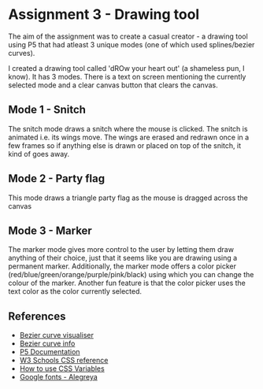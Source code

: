 # Assignment 3 - Drawing tool

The aim of the assignment was to create a casual creator - a drawing tool using P5 that had atleast 3 unique modes (one of which used splines/bezier curves).

I created a drawing tool called 'dROw your heart out' (a shameless pun, I know). It has 3 modes. There is a text on screen mentioning the currently selected mode and a clear canvas button that clears the canvas.

## Mode 1 - Snitch
The snitch mode draws a snitch where the mouse is clicked. The snitch is animated i.e. its wings move. The wings are erased and redrawn once in a few frames so if anything else is drawn or placed on top of the snitch, it kind of goes away. 

## Mode 2 - Party flag
This mode draws a triangle party flag as the mouse is dragged across the canvas

## Mode 3 - Marker
The marker mode gives more control to the user by letting them draw anything of their choice, just that it seems like you are drawing using a permanent marker. Additionally, the marker mode offers a color picker (red/blue/green/orange/purple/pink/black) using which you can change the colour of the marker. Another fun feature is that the color picker uses the text color as the color currently selected. 

## References
- [Bezier curve visualiser](https://www.desmos.com/calculator/cahqdxeshd)
- [Bezier curve info](https://javascript.info/bezier-curve)
- [P5 Documentation](https://p5js.org/reference/)
- [W3 Schools CSS reference](https://www.w3schools.com/colors/colors_shades.asp)
- [How to use CSS Variables](https://davidwalsh.name/css-variables-javascript)
- [Google fonts - Alegreya](https://fonts.google.com/specimen/Alegreya)

